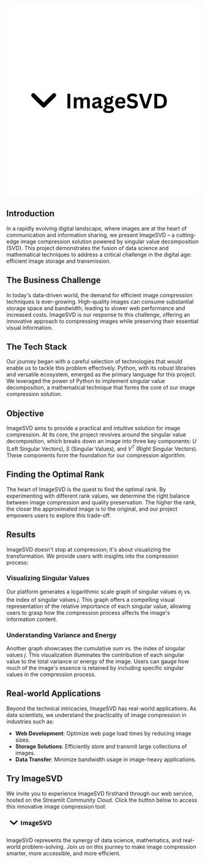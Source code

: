 ![Cover-Image](icons/ImageSVD.png)

## Introduction

In a rapidly evolving digital landscape, where images are at the heart of communication and information sharing, we present ImageSVD – a cutting-edge image compression solution powered by singular value decomposition (SVD). This project demonstrates the fusion of data science and mathematical techniques to address a critical challenge in the digital age: efficient image storage and transmission.

## The Business Challenge

In today's data-driven world, the demand for efficient image compression techniques is ever-growing. High-quality images can consume substantial storage space and bandwidth, leading to slower web performance and increased costs. ImageSVD is our response to this challenge, offering an innovative approach to compressing images while preserving their essential visual information.

## The Tech Stack

Our journey began with a careful selection of technologies that would enable us to tackle this problem effectively. Python, with its robust libraries and versatile ecosystem, emerged as the primary language for this project. We leveraged the power of Python to implement singular value decomposition, a mathematical technique that forms the core of our image compression solution.

## Objective

ImageSVD aims to provide a practical and intuitive solution for image compression. At its core, the project revolves around the singular value decomposition, which breaks down an image into three key components: $U$ (Left Singular Vectors), $S$ (Singular Values), and $V^T$ (Right Singular Vectors). These components form the foundation for our compression algorithm.

## Finding the Optimal Rank

The heart of ImageSVD is the quest to find the optimal rank. By experimenting with different rank values, we determine the right balance between image compression and quality preservation. The higher the rank, the closer the approximated image is to the original, and our project empowers users to explore this trade-off.

## Results

ImageSVD doesn't stop at compression; it's about visualizing the transformation. We provide users with insights into the compression process:

### Visualizing Singular Values

Our platform generates a logarithmic scale graph of singular values $\sigma_j$ vs. the index of singular values $j$. This graph offers a compelling visual representation of the relative importance of each singular value, allowing users to grasp how the compression process affects the image's information content.

### Understanding Variance and Energy

Another graph showcases the cumulative sum vs. the index of singular values $j$. This visualization illuminates the contribution of each singular value to the total variance or energy of the image. Users can gauge how much of the image's essence is retained by including specific singular values in the compression process.

## Real-world Applications

Beyond the technical intricacies, ImageSVD has real-world applications. As data scientists, we understand the practicality of image compression in industries such as:

- **Web Development**: Optimize web page load times by reducing image sizes.
- **Storage Solutions**: Efficiently store and transmit large collections of images.
- **Data Transfer**: Minimize bandwidth usage in image-heavy applications.

## Try ImageSVD

We invite you to experience ImageSVD firsthand through our web service, hosted on the Streamlit Community Cloud. Click the button below to access this innovative image compression tool:

<a href="https://imagesvd.streamlit.app" target="_blank"><img src="icons/ImageSVD-Logo-Rounded.png" height=40 alt="Launch ImageSVD"/></a>

ImageSVD represents the synergy of data science, mathematics, and real-world problem-solving. Join us on this journey to make image compression smarter, more accessible, and more efficient.

